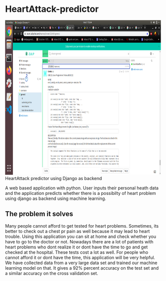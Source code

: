 # HeartAttack-predictor
<img src="https://github.com/Soumi7/codery/blob/master/Assets/man1.png" height="500" alt="Screenshot">
HeartAttack predictor using Django as backend

A web based application with python. User inputs their personal heath data and the application predicts whether there is a possibilty of heart problem using django as backend using machine learning.

## **The problem it solves**

Many people cannot afford to get tested for heart problems. Sometimes, its better to check out a chest pr pain as well because it may lead to heart trouble. Using this application you can sit at home and check whether you have to go to the doctor or not.
Nowadays there are a lot of patients with heart problems who dont realize it or dont have the time to go and get checked at the hospital. These tests cost a lot as well. For people who cannot afford it or dont have the time, this application will be very helpful. We have collected data from a very large data set and trained our machine learning model on that. It gives a 92% percent accuracy on the test set and a similar accuracy on the cross validation set.
